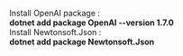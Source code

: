 Install OpenAI package :<br>
**dotnet add package OpenAI --version 1.7.0**<br>
Install Newtonsoft.Json :<br>
**dotnet add package Newtonsoft.Json**
